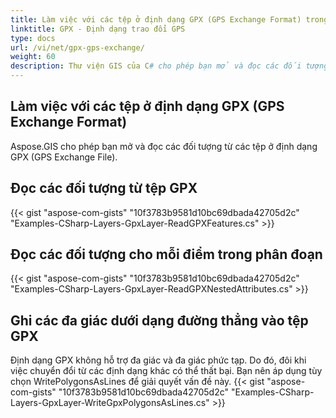 ```yaml
---
title: Làm việc với các tệp ở định dạng GPX (GPS Exchange Format) trong C#
linktitle: GPX - Định dạng trao đổi GPS
type: docs
url: /vi/net/gpx-gps-exchange/
weight: 60
description: Thư viện GIS của C# cho phép bạn mở và đọc các đối tượng từ các tệp ở định dạng GPX (GPS Exchange File).
---
```


## **Làm việc với các tệp ở định dạng GPX (GPS Exchange Format)**
Aspose.GIS cho phép bạn mở và đọc các đối tượng từ các tệp ở định dạng GPX (GPS Exchange File).
## **Đọc các đối tượng từ tệp GPX**
{{< gist "aspose-com-gists" "10f3783b9581d10bc69dbada42705d2c" "Examples-CSharp-Layers-GpxLayer-ReadGPXFeatures.cs" >}}
## **Đọc các đối tượng cho mỗi điểm trong phân đoạn**
{{< gist "aspose-com-gists" "10f3783b9581d10bc69dbada42705d2c" "Examples-CSharp-Layers-GpxLayer-ReadGPXNestedAttributes.cs" >}}
## **Ghi các đa giác dưới dạng đường thẳng vào tệp GPX**
Định dạng GPX không hỗ trợ đa giác và đa giác phức tạp. Do đó, đôi khi việc chuyển đổi từ các định dạng khác có thể thất bại. Bạn nên áp dụng tùy chọn WritePolygonsAsLines để giải quyết vấn đề này.
{{< gist "aspose-com-gists" "10f3783b9581d10bc69dbada42705d2c" "Examples-CSharp-Layers-GpxLayer-WriteGpxPolygonsAsLines.cs" >}}

